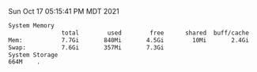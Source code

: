 Sun Oct 17 05:15:41 PM MDT 2021
```bash
System Memory
               total        used        free      shared  buff/cache   available
Mem:           7.7Gi       840Mi       4.5Gi        10Mi       2.4Gi       6.5Gi
Swap:          7.6Gi       357Mi       7.3Gi
System Storage
664M	.
```
```bash
